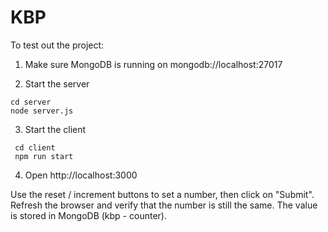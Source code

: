 # KBP

To test out the project:
 1. Make sure MongoDB is running on mongodb://localhost:27017

 2. Start the server
  ```
  cd server
  node server.js
  ```
 3. Start the client
 ```
  cd client
  npm run start
  ```
 4. Open http://localhost:3000

  Use the reset / increment buttons to set a number, then click on "Submit". Refresh the browser and verify that the number is still the same. The value is stored in MongoDB (kbp - counter).
